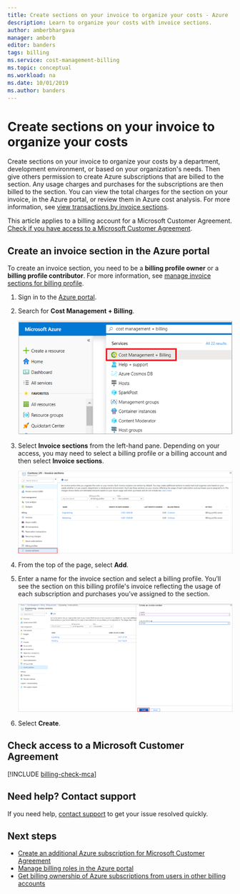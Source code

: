 ```yaml
---
title: Create sections on your invoice to organize your costs - Azure
description: Learn to organize your costs with invoice sections.
author: amberbhargava
manager: amberb
editor: banders
tags: billing
ms.service: cost-management-billing
ms.topic: conceptual
ms.workload: na
ms.date: 10/01/2019
ms.author: banders
---
```


# Create sections on your invoice to organize your costs

Create sections on your invoice to organize your costs by a department, development environment, or based on your organization's needs. Then give others permission to create Azure subscriptions that are billed to the section. Any usage charges and purchases for the subscriptions are then billed to the section. You can view the total charges for the section on your invoice, in the Azure portal, or review them in Azure cost analysis. For more information, see [view transactions by invoice sections](billing-mca-understand-your-bill.md#view-transactions-by-invoice-sections).

This article applies to a billing account for a Microsoft Customer Agreement. [Check if you have access to a Microsoft Customer Agreement](#check-access-to-a-microsoft-customer-agreement).

## Create an invoice section in the Azure portal

To create an invoice section, you need to be a **billing profile owner** or a **billing profile contributor**. For more information, see [manage invoice sections for billing profile](billing-understand-mca-roles.md#manage-invoice-sections-for-billing-profile).

1. Sign in to the [Azure portal](https://portal.azure.com).

2. Search for **Cost Management + Billing**.

   ![Screenshot that shows Azure portal search](./media/billing-mca-section-invoice/billing-search-cost-management-billing.png)

3. Select **Invoice sections** from the left-hand pane. Depending on your access, you may need to select a billing profile or a billing account and then select **Invoice sections**.

   ![Screenshot that shows invoice section list](./media/billing-mca-section-invoice/mca-select-invoice-sections.png)

4. From the top of the page, select **Add**.

5. Enter a name for the invoice section and select a billing profile. You’ll see the section on this billing profile's invoice reflecting the usage of each subscription and purchases you’ve assigned to the section. 

   ![Screenshot that shows invoice section creation page](./media/billing-mca-section-invoice/mca-create-invoice-section.png)

6. Select **Create**.

## Check access to a Microsoft Customer Agreement
[!INCLUDE [billing-check-mca](../../includes/billing-check-mca.md)]

## Need help? Contact support

If you need help, [contact support](https://portal.azure.com/?#blade/Microsoft_Azure_Support/HelpAndSupportBlade) to get your issue resolved quickly.

## Next steps

- [Create an additional Azure subscription for Microsoft Customer Agreement](billing-mca-create-subscription.md)
- [Manage billing roles in the Azure portal](billing-understand-mca-roles.md#manage-billing-roles-in-the-azure-portal)
- [Get billing ownership of Azure subscriptions from users in other billing accounts](billing-mca-request-billing-ownership.md)
